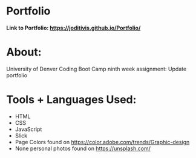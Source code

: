 # Portfolio

**Link to Portfolio: https://joditivis.github.io/Portfolio/**

# About:
University of Denver Coding Boot Camp ninth week assignment: Update portfolio

# Tools + Languages Used:
* HTML
* CSS
* JavaScript
* Slick
* Page Colors found on https://color.adobe.com/trends/Graphic-design
* None personal photos found on https://unsplash.com/